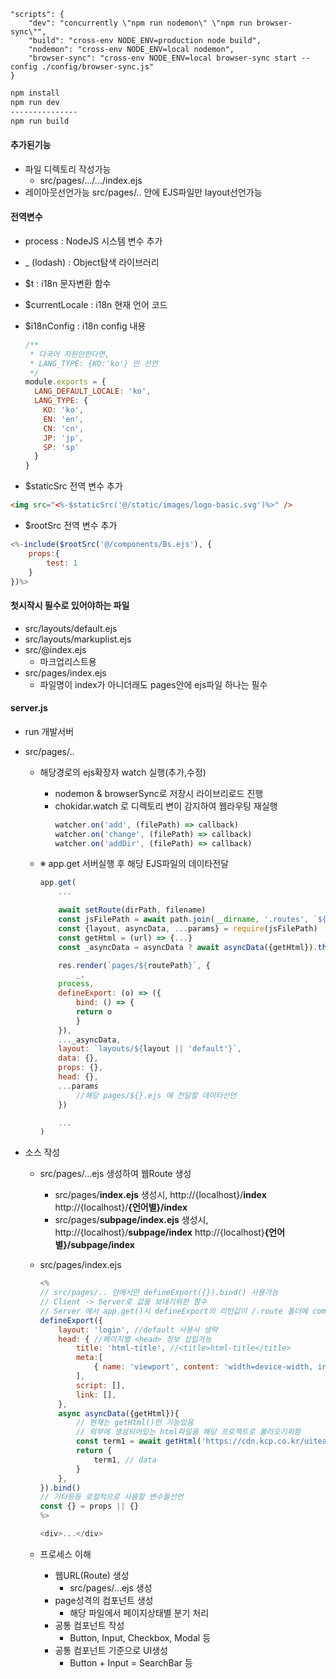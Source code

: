 ```
"scripts": {
    "dev": "concurrently \"npm run nodemon\" \"npm run browser-sync\"",
    "build": "cross-env NODE_ENV=production node build",
    "nodemon": "cross-env NODE_ENV=local nodemon",
    "browser-sync": "cross-env NODE_ENV=local browser-sync start --config ./config/browser-sync.js"
}
```

```bash
npm install
npm run dev
---------------
npm run build
```

#### 추가된기능

- 파일 디렉토리 작성가능
  - src/pages/.../.../index.ejs
- 레이아웃선언가능
  src/pages/.. 안에 EJS파일만 layout선언가능

#### 전역변수

- process : NodeJS 시스템 변수 추가
- \_ (lodash) : Object탐색 라이브러리
- $t : i18n 문자변환 함수
- $currentLocale : i18n 현재 언어 코드
- $i18nConfig : i18n config 내용

  ```javascript
  /**
   * 다국어 지원안한다면,
   * LANG_TYPE: {KO:'ko'} 만 선언
   */
  module.exports = {
    LANG_DEFAULT_LOCALE: 'ko',
    LANG_TYPE: {
      KO: 'ko',
      EN: 'en',
      CN: 'cn',
      JP: 'jp',
      SP: 'sp'
    }
  }
  ```

- $staticSrc 전역 변수 추가

```html
<img src="<%-$staticSrc('@/static/images/logo-basic.svg')%>" />
```

- $rootSrc 전역 변수 추가

```javascript
<%-include($rootSrc('@/components/Bs.ejs'), {
    props:{
        test: 1
    }
})%>
```

#### 첫시작시 필수로 있어야하는 파일

- src/layouts/default.ejs
- src/layouts/markuplist.ejs
- src/@index.ejs
  - 마크업리스트용
- src/pages/index.ejs
  - 파일명이 index가 아니더래도 pages안에 ejs파일 하나는 필수

#### server.js

- run 개발서버
- src/pages/..

  - 해당경로의 ejs확장자 watch 실행(추가,수정)
    - nodemon & browserSync로 저장시 라이브리로드 진행
    - chokidar.watch 로 디렉토리 변이 감지하여 웹라우팅 재실행
      ```javascript
      watcher.on('add', (filePath) => callback)
      watcher.on('change', (filePath) => callback)
      watcher.on('addDir', (filePath) => callback)
      ```
  - ※ app.get 서버실행 후 해당 EJS파일의 데이타전달

    ```javascript
    app.get(
        ...

        await setRoute(dirPath, filename)
        const jsFilePath = await path.join(__dirname, '.routes', `${routePath}.js`)
        const {layout, asyncData, ...params} = require(jsFilePath)
        const getHtml = (url) => {...}
        const _asyncData = asyncData ? await asyncData({getHtml}).then((params) => params) : {}

        res.render(`pages/${routePath}`, {
            _,
        process,
        defineExport: (o) => ({
            bind: () => {
            return o
            }
        }),
        ..._asyncData,
        layout: `layouts/${layout || 'default'}`,
        data: {},
        props: {},
        head: {},
        ...params
            //해당 pages/${}.ejs 에 전달할 데이타선언
        })

        ...
    )
    ```

- 소스 작성

  - src/pages/...ejs 생성하여 웹Route 생성
    - src/pages/**index.ejs** 생성시,
      http://{localhost}/**index**
      http://{localhost}/**{언어별}/index**
    - src/pages/**subpage/index.ejs** 생성시,
      http://{localhost}/**subpage/index**
      http://{localhost}**{언어별}/subpage/index**
  - src/pages/index.ejs

    ```javascript
    <%
    // src/pages/.. 안에서만 defineExport({}).bind() 사용가능
    // Client -> Server로 값을 보내기위한 함수
    // Server 에서 app.get()시 defineExport의 리턴값이 /.route 폴더에 commonJS형태로 생성
    defineExport({
        layout: 'login', //default 사용시 생략
        head: { //페이지별 <head> 정보 삽입가능
            title: 'html-title', //<title>html-title</title>
            meta:[
                { name: 'viewport', content: 'width=device-width, initial-scale=1' }
            ],
            script: [],
            link: [],
        },
        async asyncData({getHtml}){
            // 현재는 getHtml()만 기능있음
            // 외부에 생성되어있는 html파일을 해당 프로젝트로 불러오기위함
            const term1 = await getHtml('https://cdn.kcp.co.kr/uiteam/design/hj2/terms/term1.html')
            return {
                term1, // data
            }
        },
    }).bind()
    // 기타등등 로컬적으로 사용할 변수들선언
    const {} = props || {}
    %>

    <div>...</div>
    ```

  - 프로세스 이해
    - 웹URL(Route) 생성
      - src/pages/...ejs 생성
    - page성격의 컴포넌트 생성
      - 해당 파일에서 페이지상태별 분기 처리
    - 공통 컴포넌트 작성
      - Button, Input, Checkbox, Modal 등
    - 공통 컴포넌트 기준으로 UI생성
      - Button + Input = SearchBar 등
